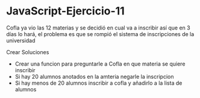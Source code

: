 # JavaScript-Ejercicio-11
Cofla ya vio las 12 materias y se decidió en cual  va a inscribir así que en 3 días lo hará, el problema es que se rompió el sistema de inscripciones de la universidad  


Crear Soluciones

- Crear una funcion para preguntarle a Cofla en que materia se quiere inscribir
- Si hay 20 alumnos anotados en la amteria negarle la inscripcion
- Si hay menos de 20 alumnos inscribir a cofla y añadirlo a la lista de alumnos
